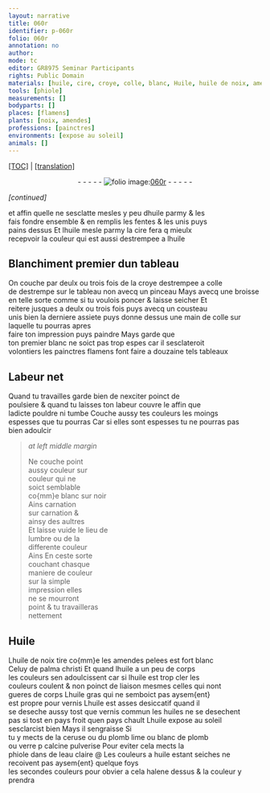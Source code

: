 ```yaml
---
layout: narrative
title: 060r
identifier: p-060r
folio: 060r
annotation: no
author:
mode: tc
editor: GR8975 Seminar Participants
rights: Public Domain
materials: [huile, cire, croye, colle, blanc, Huile, huile de noix, amendes pelees, palma christi, huile gras, vernis, vernis commun, huiles, ceruse, plomb lime, blanc de plomb, verre p calcine pulverise, eau claire]
tools: [phiole]
measurements: []
bodyparts: []
places: [flamens]
plants: [noix, amendes]
professions: [painctres]
environments: [expose au soleil]
animals: []
---
```


<p><a href="{{ site.baseurl }}/diplomatic/" target="_blank">[TOC]</a> | <a href="{{ site.baseurl }}/texts/p-060r_tl/ target="_blank"">[translation]</a></p><div class="folio" align="center">- - - - - <a href="http://gallica.bnf.fr/ark:/12148/btv1b10500001g/f125.item" target="_blank"><img src="https://cu-mkp.github.io/2017-workshop-edition/assets/photo-icon.png" alt="folio image: " style="display:inline-block; margin-bottom:-3px;"/>060r</a> - - - - - </div>  
 
*[continued]*
  
et affin quelle ne sesclatte mesles y peu d<span class="m">huile</span> parmy & les<br/> fais fondre ensemble & en remplis les fentes & les unis puys<br/> pains dessus Et l<span class="m">huile</span> mesle parmy la <span class="m">cire</span> fera <span class="del">q</span> mieulx<br/> recepvoir la couleur qui est aussi destrempee a l<span class="m">huile</span>
 
 
  

## Blanchiment premier dun tableau

 
On couche par deulx ou trois fois de la <span class="m">croye</span> destrempee a <span class="m">colle</span><br/> <span class="add">de destrempe</span> sur le tableau non avecq un pinceau Mays avecq une broisse<br/> en telle sorte comme si tu voulois poncer & laisse seicher Et<br/> reitere jusques a deulx ou trois fois puys avecq un cousteau<br/> unis bien la derniere assiete <span class="add">puys donne dessus une main de <span class="m">colle</span></span> sur laquelle tu pourras apres<br/> faire ton impression puys paindre Mays garde que<br/> ton premier <span class="m">blanc</span> ne soict pas trop espes car il sesclateroit<br/> volontiers les <span class="pro">painctres</span> <span class="pl">flamens</span> font faire a douzaine tels tableaux
 
 
  

## Labeur net

 
Quand tu travailles garde bien de nexciter poinct de<br/> poulsiere & quand tu laisses ton labeur couvre le affin que<br/> ladicte pouldre ni tumbe Couche aussy tes couleurs les moings<br/> espesses que tu pourras Car si elles sont espesses tu ne pourras pas<br/> bien adoulcir
 
> *at left middle margin*
> 
> 
>   Ne couche point<br/> aussy couleur sur<br/> couleur qui ne<br/> soict semblable<br/> co{mm}e blanc sur noir<br/> Ains carnation<br/> sur carnation &<br/> ainsy des aultres<br/> Et laisse vuide le lieu de<br/> lumbre ou de la<br/> differente couleur<br/> <span class="del">Ains</span> En ceste sorte<br/> couchant chasque<br/> maniere de couleur<br/> sur la simple<br/> impression elles<br/> ne se mourront<br/> point & tu travailleras<br/> nettement
 
 
  

## <span class="m">Huile</span>

 
L<span class="m">huile de <span class="pa">noix</span></span> tire co{mm}e les <span class="m"><span class="pa">amendes</span> pelees</span> est fort blanc<br/> Celuy de <span class="m">palma christi</span> Et quand l<span class="m">huile</span> a un peu de corps<br/> les couleurs sen adoulcissent car si l<span class="m">huile</span> est trop cler les<br/> couleurs coulent & non poinct de liaison mesmes celles qui nont<br/> gueres de corps L<span class="m">huile gras</span> qui ne semboict pas aysem{ent}<br/> est propre pour <span class="m">vernis</span> L<span class="m">huile</span> est asses desiccatif quand il<br/> se deseche aussy tost que <span class="m">vernis commun</span> les <span class="m">huiles</span> ne se desechent<br/> pas si tost en pays froit quen pays chault L<span class="m">huile</span> <span class="env">expose au soleil</span> <br/> sesclarcist bien Mays il sengraisse Si<br/> tu y mects de la <span class="m">ceruse</span> ou du <span class="m">plomb lime</span> ou <span class="m">blanc de plomb</span><br/> ou <span class="m">verre <span class="del">p</span> calcine pulverise</span> Pour eviter cela mects la<br/> <span class="tl">phiole</span> dans de l<span class="m">eau claire</span>
 @
Les couleurs a <span class="m">huile</span> estant seiches ne recoivent pas aysem{ent} quelque foys<br/> les secondes couleurs pour obvier a cela halene dessus & la couleur y<br/> prendra
 
